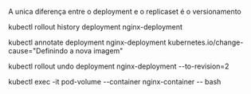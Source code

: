 A unica diferença entre o deployment e o replicaset é o versionamento

kubectl rollout history deployment nginx-deployment

kubectl annotate deployment nginx-deployment kubernetes.io/change-cause="Definindo a nova imagem"

kubectl rollout undo deployment nginx-deployment --to-revision=2

kubectl exec -it pod-volume --container nginx-container -- bash

